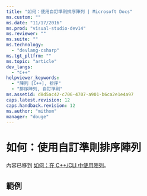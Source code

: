 ```yaml
---
title: "如何：使用自訂準則排序陣列 | Microsoft Docs"
ms.custom: ""
ms.date: "11/17/2016"
ms.prod: "visual-studio-dev14"
ms.reviewer: ""
ms.suite: ""
ms.technology: 
  - "devlang-csharp"
ms.tgt_pltfrm: ""
ms.topic: "article"
dev_langs: 
  - "C++"
helpviewer_keywords: 
  - "陣列 [C++], 排序"
  - "排序陣列, 自訂準則"
ms.assetid: d8d5ac42-c706-4707-a901-b6ca2e1e4a97
caps.latest.revision: 12
caps.handback.revision: 12
ms.author: "mithom"
manager: "douge"
---
```

# 如何：使用自訂準則排序陣列
內容已移到 [如何：在 C\+\+\/CLI 中使用陣列](../Topic/How%20to:%20Use%20Arrays%20in%20C++-CLI.md)。  
  
## 範例  
  
```  
  
```